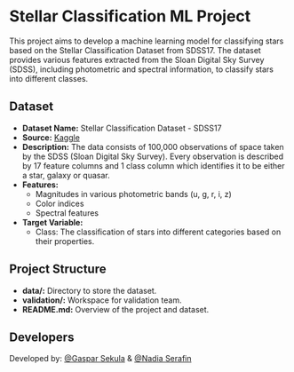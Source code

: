 # Stellar Classification ML Project

This project aims to develop a machine learning model for classifying stars based on the Stellar Classification Dataset from SDSS17. The dataset provides various features extracted from the Sloan Digital Sky Survey (SDSS), including photometric and spectral information, to classify stars into different classes.

## Dataset
- **Dataset Name:** Stellar Classification Dataset - SDSS17
- **Source:** [Kaggle](https://www.kaggle.com/datasets/fedesoriano/stellar-classification-dataset-sdss17)
- **Description:** The data consists of 100,000 observations of space taken by the SDSS (Sloan Digital Sky Survey). Every observation is described by 17 feature columns and 1 class column which identifies it to be either a star, galaxy or quasar.
- **Features:**
  - Magnitudes in various photometric bands (u, g, r, i, z)
  - Color indices
  - Spectral features
- **Target Variable:**
  - Class: The classification of stars into different categories based on their properties.

## Project Structure
- **data/:** Directory to store the dataset.
- **validation/:** Workspace for validation team.
- **README.md:** Overview of the project and dataset.

## Developers

Developed by: [@Gaspar Sekula](https://github.com/GasparSekula) & [@Nadia Serafin](https://github.com/nadias03)
